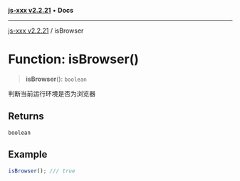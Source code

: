 [**js-xxx v2.2.21**](../README.md) • **Docs**

***

[js-xxx v2.2.21](../README.md) / isBrowser

# Function: isBrowser()

> **isBrowser**(): `boolean`

判断当前运行环境是否为浏览器

## Returns

`boolean`

## Example

```ts
isBrowser(); /// true
```
